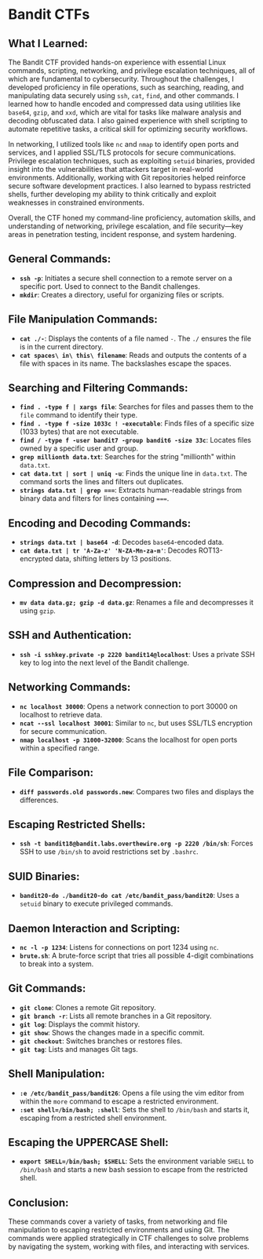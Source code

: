 # Bandit CTFs

## What I Learned:
The Bandit CTF provided hands-on experience with essential Linux commands, scripting, networking, and privilege escalation techniques, all of which are fundamental to cybersecurity. Throughout the challenges, I developed proficiency in file operations, such as searching, reading, and manipulating data securely using `ssh`, `cat`, `find`, and other commands. I learned how to handle encoded and compressed data using utilities like `base64`, `gzip`, and `xxd`, which are vital for tasks like malware analysis and decoding obfuscated data. I also gained experience with shell scripting to automate repetitive tasks, a critical skill for optimizing security workflows.

In networking, I utilized tools like `nc` and `nmap` to identify open ports and services, and I applied SSL/TLS protocols for secure communications. Privilege escalation techniques, such as exploiting `setuid` binaries, provided insight into the vulnerabilities that attackers target in real-world environments. Additionally, working with Git repositories helped reinforce secure software development practices. I also learned to bypass restricted shells, further developing my ability to think critically and exploit weaknesses in constrained environments.

Overall, the CTF honed my command-line proficiency, automation skills, and understanding of networking, privilege escalation, and file security—key areas in penetration testing, incident response, and system hardening.

## General Commands:
- **`ssh -p`**: Initiates a secure shell connection to a remote server on a specific port. Used to connect to the Bandit challenges.
- **`mkdir`**: Creates a directory, useful for organizing files or scripts.

## File Manipulation Commands:
- **`cat ./-`**: Displays the contents of a file named `-`. The `./` ensures the file is in the current directory.
- **`cat spaces\ in\ this\ filename`**: Reads and outputs the contents of a file with spaces in its name. The backslashes escape the spaces.

## Searching and Filtering Commands:
- **`find . -type f | xargs file`**: Searches for files and passes them to the `file` command to identify their type.
- **`find . -type f -size 1033c ! -executable`**: Finds files of a specific size (1033 bytes) that are not executable.
- **`find / -type f -user bandit7 -group bandit6 -size 33c`**: Locates files owned by a specific user and group.
- **`grep millionth data.txt`**: Searches for the string "millionth" within `data.txt`.
- **`cat data.txt | sort | uniq -u`**: Finds the unique line in `data.txt`. The command sorts the lines and filters out duplicates.
- **`strings data.txt | grep ===`**: Extracts human-readable strings from binary data and filters for lines containing `===`.

## Encoding and Decoding Commands:
- **`strings data.txt | base64 -d`**: Decodes `base64`-encoded data.
- **`cat data.txt | tr 'A-Za-z' 'N-ZA-Mn-za-m'`**: Decodes ROT13-encrypted data, shifting letters by 13 positions.

## Compression and Decompression:
- **`mv data data.gz; gzip -d data.gz`**: Renames a file and decompresses it using `gzip`.

## SSH and Authentication:
- **`ssh -i sshkey.private -p 2220 bandit14@localhost`**: Uses a private SSH key to log into the next level of the Bandit challenge.

## Networking Commands:
- **`nc localhost 30000`**: Opens a network connection to port 30000 on localhost to retrieve data.
- **`ncat --ssl localhost 30001`**: Similar to `nc`, but uses SSL/TLS encryption for secure communication.
- **`nmap localhost -p 31000-32000`**: Scans the localhost for open ports within a specified range.

## File Comparison:
- **`diff passwords.old passwords.new`**: Compares two files and displays the differences.

## Escaping Restricted Shells:
- **`ssh -t bandit18@bandit.labs.overthewire.org -p 2220 /bin/sh`**: Forces SSH to use `/bin/sh` to avoid restrictions set by `.bashrc`.

## SUID Binaries:
- **`bandit20-do ./bandit20-do cat /etc/bandit_pass/bandit20`**: Uses a `setuid` binary to execute privileged commands.

## Daemon Interaction and Scripting:
- **`nc -l -p 1234`**: Listens for connections on port 1234 using `nc`.
- **`brute.sh`**: A brute-force script that tries all possible 4-digit combinations to break into a system.

## Git Commands:
- **`git clone`**: Clones a remote Git repository.
- **`git branch -r`**: Lists all remote branches in a Git repository.
- **`git log`**: Displays the commit history.
- **`git show`**: Shows the changes made in a specific commit.
- **`git checkout`**: Switches branches or restores files.
- **`git tag`**: Lists and manages Git tags.

## Shell Manipulation:
- **`:e /etc/bandit_pass/bandit26`**: Opens a file using the vim editor from within the `more` command to escape a restricted environment.
- **`:set shell=/bin/bash; :shell`**: Sets the shell to `/bin/bash` and starts it, escaping from a restricted shell environment.

## Escaping the UPPERCASE Shell:
- **`export SHELL=/bin/bash; $SHELL`**: Sets the environment variable `SHELL` to `/bin/bash` and starts a new bash session to escape from the restricted shell.

## Conclusion:
These commands cover a variety of tasks, from networking and file manipulation to escaping restricted environments and using Git. The commands were applied strategically in CTF challenges to solve problems by navigating the system, working with files, and interacting with services.
